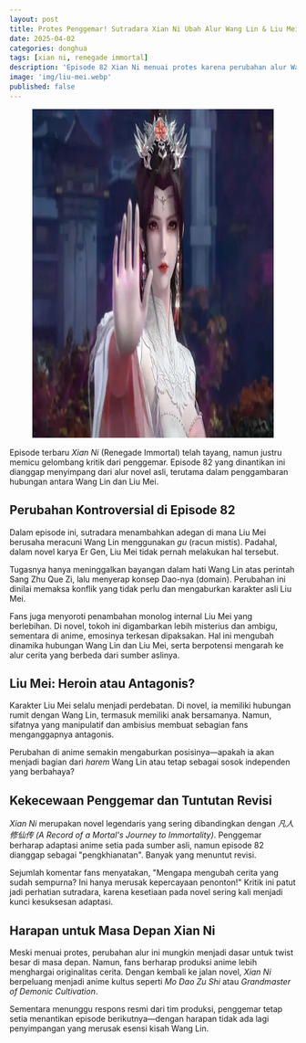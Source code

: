 ```yaml
---
layout: post
title: Protes Penggemar! Sutradara Xian Ni Ubah Alur Wang Lin & Liu Mei di Episode 82
date: 2025-04-02
categories: donghua
tags: [xian ni, renegade immortal]
description: 'Episode 82 Xian Ni menuai protes karena perubahan alur Wang Lin & Liu Mei. Simak kontroversi dan respons penggemar di sini!'
image: 'img/liu-mei.webp'
published: false
---
```


<figure>
<img height="576" src="/img/liu-mei.webp" alt="Liu Mei Renegade Immortal" width="1024"/>
</figure>

Episode terbaru *Xian Ni* (Renegade Immortal) telah tayang, namun justru memicu gelombang kritik dari penggemar. Episode 82 yang dinantikan ini dianggap menyimpang dari alur novel asli, terutama dalam penggambaran hubungan antara Wang Lin dan Liu Mei.  

## Perubahan Kontroversial di Episode 82 
Dalam episode ini, sutradara menambahkan adegan di mana Liu Mei berusaha meracuni Wang Lin menggunakan *gu* (racun mistis). Padahal, dalam novel karya Er Gen, Liu Mei tidak pernah melakukan hal tersebut. 

Tugasnya hanya meninggalkan bayangan dalam hati Wang Lin atas perintah Sang Zhu Que Zi, lalu menyerap konsep Dao-nya (domain). Perubahan ini dinilai memaksa konflik yang tidak perlu dan mengaburkan karakter asli Liu Mei.  

Fans juga menyoroti penambahan monolog internal Liu Mei yang berlebihan. Di novel, tokoh ini digambarkan lebih misterius dan ambigu, sementara di anime, emosinya terkesan dipaksakan. Hal ini mengubah dinamika hubungan Wang Lin dan Liu Mei, serta berpotensi mengarah ke alur cerita yang berbeda dari sumber aslinya.  

## Liu Mei: Heroin atau Antagonis? 
Karakter Liu Mei selalu menjadi perdebatan. Di novel, ia memiliki hubungan rumit dengan Wang Lin, termasuk memiliki anak bersamanya. Namun, sifatnya yang manipulatif dan ambisius membuat sebagian fans menganggapnya antagonis. 

Perubahan di anime semakin mengaburkan posisinya—apakah ia akan menjadi bagian dari *harem* Wang Lin atau tetap sebagai sosok independen yang berbahaya?  

## Kekecewaan Penggemar dan Tuntutan Revisi 
*Xian Ni* merupakan novel legendaris yang sering dibandingkan dengan *凡人修仙传 (A Record of a Mortal's Journey to Immortality)*. Penggemar berharap adaptasi anime setia pada sumber asli, namun episode 82 dianggap sebagai "pengkhianatan". Banyak yang menuntut revisi.  

Sejumlah komentar fans menyatakan, "Mengapa mengubah cerita yang sudah sempurna? Ini hanya merusak kepercayaan penonton!" Kritik ini patut jadi perhatian sutradara, karena kesetiaan pada novel sering kali menjadi kunci kesuksesan adaptasi.  

## Harapan untuk Masa Depan Xian Ni 
Meski menuai protes, perubahan alur ini mungkin menjadi dasar untuk twist besar di masa depan. Namun, fans berharap produksi anime lebih menghargai originalitas cerita. Dengan kembali ke jalan novel, *Xian Ni* berpeluang menjadi anime kultus seperti *Mo Dao Zu Shi* atau *Grandmaster of Demonic Cultivation*.  

Sementara menunggu respons resmi dari tim produksi, penggemar tetap setia menantikan episode berikutnya—dengan harapan tidak ada lagi penyimpangan yang merusak esensi kisah Wang Lin.  
